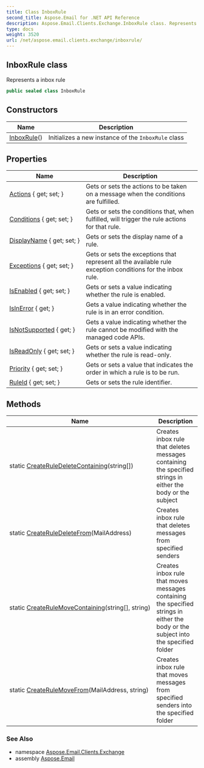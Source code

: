 ```yaml
---
title: Class InboxRule
second_title: Aspose.Email for .NET API Reference
description: Aspose.Email.Clients.Exchange.InboxRule class. Represents a inbox rule
type: docs
weight: 3520
url: /net/aspose.email.clients.exchange/inboxrule/
---
```

## InboxRule class

Represents a inbox rule

```csharp
public sealed class InboxRule
```

## Constructors

| Name | Description |
| --- | --- |
| [InboxRule](inboxrule/)() | Initializes a new instance of the `InboxRule` class |

## Properties

| Name | Description |
| --- | --- |
| [Actions](../../aspose.email.clients.exchange/inboxrule/actions/) { get; set; } | Gets or sets the actions to be taken on a message when the conditions are fulfilled. |
| [Conditions](../../aspose.email.clients.exchange/inboxrule/conditions/) { get; set; } | Gets or sets the conditions that, when fulfilled, will trigger the rule actions for that rule. |
| [DisplayName](../../aspose.email.clients.exchange/inboxrule/displayname/) { get; set; } | Gets or sets the display name of a rule. |
| [Exceptions](../../aspose.email.clients.exchange/inboxrule/exceptions/) { get; set; } | Gets or sets the exceptions that represent all the available rule exception conditions for the inbox rule. |
| [IsEnabled](../../aspose.email.clients.exchange/inboxrule/isenabled/) { get; set; } | Gets or sets a value indicating whether the rule is enabled. |
| [IsInError](../../aspose.email.clients.exchange/inboxrule/isinerror/) { get; } | Gets a value indicating whether the rule is in an error condition. |
| [IsNotSupported](../../aspose.email.clients.exchange/inboxrule/isnotsupported/) { get; } | Gets a value indicating whether the rule cannot be modified with the managed code APIs. |
| [IsReadOnly](../../aspose.email.clients.exchange/inboxrule/isreadonly/) { get; set; } | Gets or sets a value indicating whether the rule is read-only. |
| [Priority](../../aspose.email.clients.exchange/inboxrule/priority/) { get; set; } | Gets or sets a value that indicates the order in which a rule is to be run. |
| [RuleId](../../aspose.email.clients.exchange/inboxrule/ruleid/) { get; set; } | Gets or sets the rule identifier. |

## Methods

| Name | Description |
| --- | --- |
| static [CreateRuleDeleteContaining](../../aspose.email.clients.exchange/inboxrule/createruledeletecontaining/)(string[]) | Creates inbox rule that deletes messages containing the specified strings in either the body or the subject |
| static [CreateRuleDeleteFrom](../../aspose.email.clients.exchange/inboxrule/createruledeletefrom/)(MailAddress) | Creates inbox rule that deletes messages from specified senders |
| static [CreateRuleMoveContaining](../../aspose.email.clients.exchange/inboxrule/createrulemovecontaining/)(string[], string) | Creates inbox rule that moves messages containing the specified strings in either the body or the subject into the specified folder |
| static [CreateRuleMoveFrom](../../aspose.email.clients.exchange/inboxrule/createrulemovefrom/)(MailAddress, string) | Creates inbox rule that moves messages from specified senders into the specified folder |

### See Also

* namespace [Aspose.Email.Clients.Exchange](../../aspose.email.clients.exchange/)
* assembly [Aspose.Email](../../)


